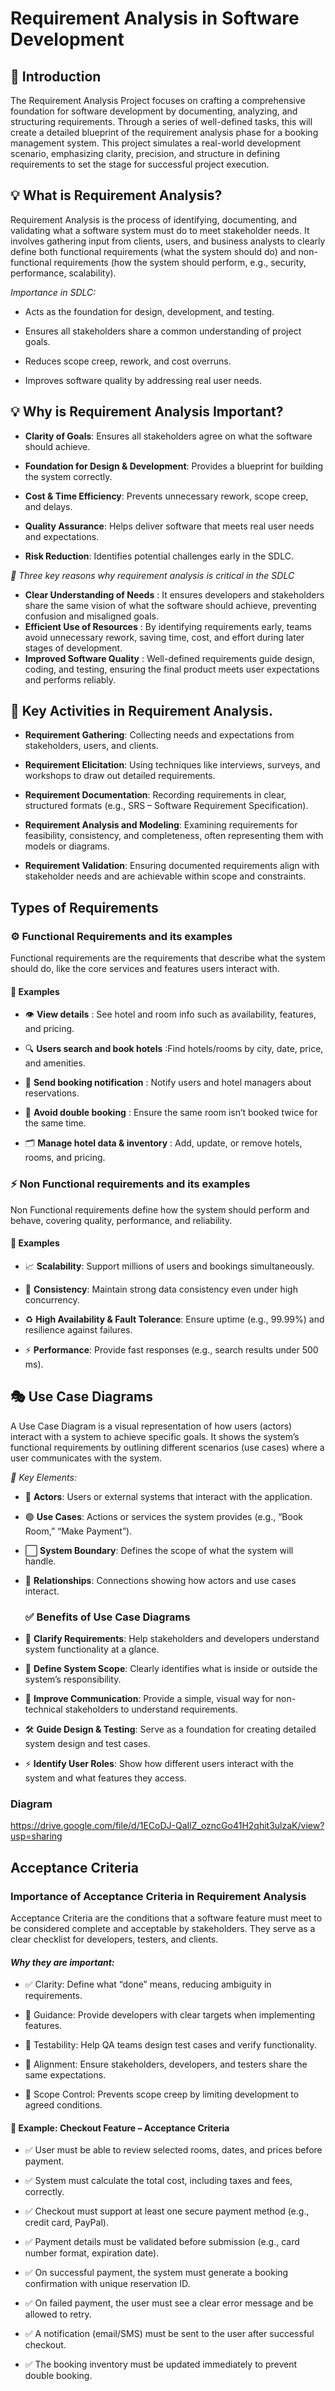 # Requirement Analysis in Software Development

## 📌 Introduction
The Requirement Analysis Project focuses on crafting a comprehensive foundation for software development by documenting, analyzing, and structuring requirements. Through a series of well-defined tasks, this will create a detailed blueprint of the requirement analysis phase for a booking management system. This project simulates a real-world development scenario, emphasizing clarity, precision, and structure in defining requirements to set the stage for successful project execution.

## 💡 What is Requirement Analysis?

Requirement Analysis is the process of identifying, documenting, and validating what a software system must do to meet stakeholder needs. It involves gathering input from clients, users, and business analysts to clearly define both functional requirements (what the system should do) and non-functional requirements (how the system should perform, e.g., security, performance, scalability).

 *Importance in SDLC:*

- Acts as the foundation for design, development, and testing.

- Ensures all stakeholders share a common understanding of project goals.

- Reduces scope creep, rework, and cost overruns.

- Improves software quality by addressing real user needs.

## 💡 Why is Requirement Analysis Important?

- **Clarity of Goals**: Ensures all stakeholders agree on what the software should achieve.

- **Foundation for Design & Development**: Provides a blueprint for building the system correctly.

- **Cost & Time Efficiency**: Prevents unnecessary rework, scope creep, and delays.

- **Quality Assurance**: Helps deliver software that meets real user needs and expectations.

- **Risk Reduction**: Identifies potential challenges early in the SDLC.

*🔑 Three key reasons why requirement analysis is critical in the SDLC*

- **Clear Understanding of Needs** : It ensures developers and stakeholders share the same vision of what the software should achieve, preventing confusion and misaligned goals.
- **Efficient Use of Resources** : By identifying requirements early, teams avoid unnecessary rework, saving time, cost, and effort during later stages of development.
- **Improved Software Quality** : Well-defined requirements guide design, coding, and testing, ensuring the final product meets user expectations and performs reliably.

## 🔑 Key Activities in Requirement Analysis.
- **Requirement Gathering**: Collecting needs and expectations from stakeholders, users, and clients.

- **Requirement Elicitation**: Using techniques like interviews, surveys, and workshops to draw out detailed requirements.

- **Requirement Documentation**: Recording requirements in clear, structured formats (e.g., SRS – Software Requirement Specification).

- **Requirement Analysis and Modeling**: Examining requirements for feasibility, consistency, and completeness, often representing them with models or diagrams.

- **Requirement Validation**: Ensuring documented requirements align with stakeholder needs and are achievable within scope and constraints.

## Types of Requirements

 ### ⚙️ Functional Requirements and its examples

   Functional requirements are the requirements that describe what the system should do, like the core services and features users interact with.    

   #### 🔖 Examples         

- 👁️ **View details** : See hotel and room info such as availability, features, and pricing.

- 🔍 **Users search and book hotels** :Find hotels/rooms by city, date, price, and amenities.

- 🔔 **Send booking notification** : Notify users and hotel managers about reservations.

- 🚫 **Avoid double booking** : Ensure the same room isn’t booked twice for the same time.

- 🗂️ **Manage hotel data & inventory** : Add, update, or remove hotels, rooms, and pricing.      

 ### ⚡  Non Functional requirements  and its examples 
   Non Functional requirements define how the system should perform and behave, covering quality, performance, and reliability.

   #### 🔖 Examples

- 📈 **Scalability**: Support millions of users and bookings simultaneously.

- 🔄 **Consistency**: Maintain strong data consistency even under high concurrency.

- ♻️ **High Availability & Fault Tolerance**: Ensure uptime (e.g., 99.99%) and resilience against failures.

- ⚡ **Performance**: Provide fast responses (e.g., search results under 500 ms).

## 🎭 Use Case Diagrams

A Use Case Diagram is a visual representation of how users (actors) interact with a system to achieve specific goals. It shows the system’s functional requirements by outlining different scenarios (use cases) where a user communicates with the system.

 *🔑 Key Elements:*

- 👤 **Actors**: Users or external systems that interact with the application.

- 🟢 **Use Cases**: Actions or services the system provides (e.g., “Book Room,” “Make Payment”).

- ⬜ **System Boundary**: Defines the scope of what the system will handle.

- 🔗 **Relationships**: Connections showing how actors and use cases interact.

    ### ✅ Benefits of Use Case Diagrams

- 📌 __Clarify Requirements__: Help stakeholders and developers understand system functionality at a glance.

- 🧭 __Define System Scope__: Clearly identifies what is inside or outside the system’s responsibility.

- 👥 __Improve Communication__: Provide a simple, visual way for non-technical stakeholders to understand requirements.

- 🛠️ __Guide Design & Testing__: Serve as a foundation for creating detailed system design and test cases.

- ⚡ __Identify User Roles__: Show how different users interact with the system and what features they access.

### Diagram
https://drive.google.com/file/d/1ECoDJ-QaIlZ_ozncGo41H2qhit3ulzaK/view?usp=sharing

## Acceptance Criteria
   ### Importance of Acceptance Criteria in Requirement Analysis
Acceptance Criteria are the conditions that a software feature must meet to be considered complete and acceptable by stakeholders. They serve as a clear checklist for developers, testers, and clients.

   #### *Why they are important:*

- ✅ Clarity: Define what “done” means, reducing ambiguity in requirements.

- 🧭 Guidance: Provide developers with clear targets when implementing features.

- 🧪 Testability: Help QA teams design test cases and verify functionality.

- 🤝 Alignment: Ensure stakeholders, developers, and testers share the same expectations.

- 🚫 Scope Control: Prevents scope creep by limiting development to agreed conditions.

#### 🛒 Example: Checkout Feature – Acceptance Criteria
- ✅ User must be able to review selected rooms, dates, and prices before payment.

- ✅ System must calculate the total cost, including taxes and fees, correctly.

- ✅ Checkout must support at least one secure payment method (e.g., credit card, PayPal).

- ✅ Payment details must be validated before submission (e.g., card number format, expiration date).

- ✅ On successful payment, the system must generate a booking confirmation with unique reservation ID.

- ✅ On failed payment, the user must see a clear error message and be allowed to retry.

- ✅ A notification (email/SMS) must be sent to the user after successful checkout.

- ✅ The booking inventory must be updated immediately to prevent double booking.

